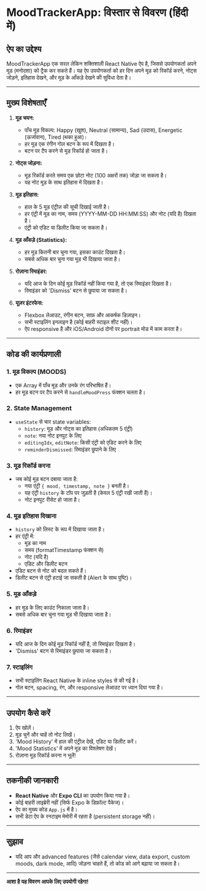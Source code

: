 # MoodTrackerApp: विस्तार से विवरण (हिंदी में)

## ऐप का उद्देश्य
MoodTrackerApp एक सरल लेकिन शक्तिशाली React Native ऐप है, जिससे उपयोगकर्ता अपने मूड (मनोदशा) को ट्रैक कर सकते हैं। यह ऐप उपयोगकर्ता को हर दिन अपने मूड को रिकॉर्ड करने, नोट्स जोड़ने, इतिहास देखने, और मूड के आँकड़े देखने की सुविधा देता है।

---

## मुख्य विशेषताएँ
1. **मूड चयन:**
   - पाँच मूड विकल्प: Happy (खुश), Neutral (सामान्य), Sad (उदास), Energetic (ऊर्जावान), Tired (थका हुआ)।
   - हर मूड एक रंगीन गोल बटन के रूप में दिखता है।
   - बटन पर टैप करने से मूड रिकॉर्ड हो जाता है।

2. **नोट्स जोड़ना:**
   - मूड रिकॉर्ड करते समय एक छोटा नोट (100 अक्षरों तक) जोड़ा जा सकता है।
   - यह नोट मूड के साथ इतिहास में दिखता है।

3. **मूड इतिहास:**
   - हाल के 5 मूड एंट्रीज़ की सूची दिखाई जाती है।
   - हर एंट्री में मूड का नाम, समय (YYYY-MM-DD HH:MM:SS) और नोट (यदि है) दिखता है।
   - एंट्री को एडिट या डिलीट किया जा सकता है।

4. **मूड आँकड़े (Statistics):**
   - हर मूड कितनी बार चुना गया, इसका काउंट दिखता है।
   - सबसे अधिक बार चुना गया मूड भी दिखाया जाता है।

5. **रोज़ाना रिमाइंडर:**
   - यदि आज के दिन कोई मूड रिकॉर्ड नहीं किया गया है, तो एक रिमाइंडर दिखता है।
   - रिमाइंडर को 'Dismiss' बटन से छुपाया जा सकता है।

6. **यूज़र इंटरफेस:**
   - Flexbox लेआउट, रंगीन बटन, साफ़ और आकर्षक डिज़ाइन।
   - सभी स्टाइलिंग इनलाइन है (कोई बाहरी स्टाइल शीट नहीं)।
   - ऐप responsive है और iOS/Android दोनों पर portrait मोड में काम करता है।

---

## कोड की कार्यप्रणाली

### 1. मूड विकल्प (MOODS)
- एक Array में पाँच मूड और उनके रंग परिभाषित हैं।
- हर मूड बटन पर टैप करने से `handleMoodPress` फंक्शन चलता है।

### 2. State Management
- `useState` से चार state variables:
  - `history`: मूड और नोट्स का इतिहास (अधिकतम 5 एंट्री)
  - `note`: नया नोट इनपुट के लिए
  - `editingIdx`, `editNote`: किसी एंट्री को एडिट करने के लिए
  - `reminderDismissed`: रिमाइंडर छुपाने के लिए

### 3. मूड रिकॉर्ड करना
- जब कोई मूड बटन दबाया जाता है:
  - नया एंट्री `{ mood, timestamp, note }` बनती है।
  - यह एंट्री `history` के टॉप पर जुड़ती है (केवल 5 एंट्री रखी जाती हैं)।
  - नोट इनपुट रीसेट हो जाता है।

### 4. मूड इतिहास दिखाना
- `history` को लिस्ट के रूप में दिखाया जाता है।
- हर एंट्री में:
  - मूड का नाम
  - समय (formatTimestamp फंक्शन से)
  - नोट (यदि है)
  - एडिट और डिलीट बटन
- एडिट बटन से नोट को बदल सकते हैं।
- डिलीट बटन से एंट्री हटाई जा सकती है (Alert के साथ पुष्टि)।

### 5. मूड आँकड़े
- हर मूड के लिए काउंट निकाला जाता है।
- सबसे अधिक बार चुना गया मूड भी दिखाया जाता है।

### 6. रिमाइंडर
- यदि आज के दिन कोई मूड रिकॉर्ड नहीं है, तो रिमाइंडर दिखता है।
- 'Dismiss' बटन से रिमाइंडर छुपाया जा सकता है।

### 7. स्टाइलिंग
- सभी स्टाइलिंग React Native के inline styles से की गई है।
- गोल बटन, spacing, रंग, और responsive लेआउट पर ध्यान दिया गया है।

---

## उपयोग कैसे करें
1. ऐप खोलें।
2. मूड चुनें और चाहें तो नोट लिखें।
3. 'Mood History' में हाल की एंट्रीज़ देखें, एडिट या डिलीट करें।
4. 'Mood Statistics' में अपने मूड का विश्लेषण देखें।
5. रोज़ाना मूड रिकॉर्ड करना न भूलें!

---

## तकनीकी जानकारी
- **React Native** और **Expo CLI** का उपयोग किया गया है।
- कोई बाहरी लाइब्रेरी नहीं (सिर्फ Expo के डिफ़ॉल्ट पैकेज)।
- ऐप का मुख्य कोड `App.js` में है।
- सभी डेटा ऐप के रनटाइम मेमोरी में रहता है (persistent storage नहीं)।

---

## सुझाव
- यदि आप और advanced features (जैसे calendar view, data export, custom moods, dark mode, आदि) जोड़ना चाहते हैं, तो कोड को आगे बढ़ाया जा सकता है।

---

**आशा है यह विवरण आपके लिए उपयोगी रहेगा!**
